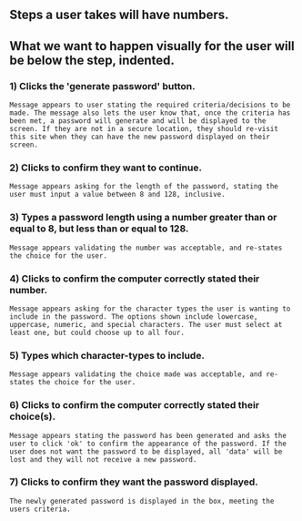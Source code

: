 ## Steps a user takes will have numbers.

## What we want to happen visually for the user will be below the step, indented.

### 1) Clicks the 'generate password' button.

    Message appears to user stating the required criteria/decisions to be made. The message also lets the user know that, once the criteria has been met, a password will generate and will be displayed to the screen. If they are not in a secure location, they should re-visit this site when they can have the new password displayed on their screen.

### 2) Clicks to confirm they want to continue.

    Message appears asking for the length of the password, stating the user must input a value between 8 and 128, inclusive.

### 3) Types a password length using a number greater than or equal to 8, but less than or equal to 128.

    Message appears validating the number was acceptable, and re-states the choice for the user.

### 4) Clicks to confirm the computer correctly stated their number.

    Message appears asking for the character types the user is wanting to include in the password. The options shown include lowercase, uppercase, numeric, and special characters. The user must select at least one, but could choose up to all four.

### 5) Types which character-types to include.

    Message appears validating the choice made was acceptable, and re-states the choice for the user.

### 6) Clicks to confirm the computer correctly stated their choice(s).

    Message appears stating the password has been generated and asks the user to click 'ok' to confirm the appearance of the password. If the user does not want the password to be displayed, all 'data' will be lost and they will not receive a new password.

### 7) Clicks to confirm they want the password displayed.

    The newly generated password is displayed in the box, meeting the users criteria.
